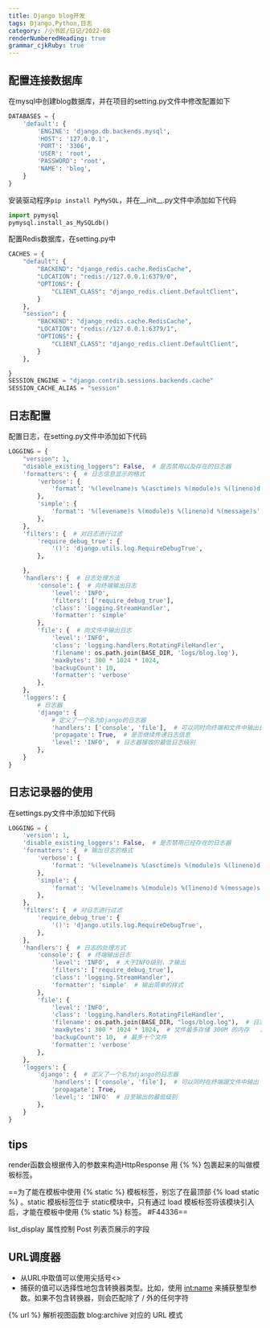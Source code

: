 ```yaml
---
title: Django blog开发
tags: Django,Python,日志
category: /小书匠/日记/2022-08
renderNumberedHeading: true
grammar_cjkRuby: true
---
```

## 配置连接数据库
在mysql中创建blog数据库，并在项目的setting.py文件中修改配置如下
``` python
DATABASES = {
    'default': {
        'ENGINE': 'django.db.backends.mysql',
        'HOST': '127.0.0.1',
        'PORT': '3306',
        'USER': 'root',
        'PASSWORD': 'root',
        'NAME': 'blog',
    }
}
```
安装驱动程序`pip install PyMySQL`，并在__init__.py文件中添加如下代码

``` python
import pymysql
pymysql.install_as_MySQLdb()
```
配置Redis数据库，在setting.py中

``` python
CACHES = {
    "default": {
        "BACKEND": "django_redis.cache.RedisCache",
        "LOCATION": "redis://127.0.0.1:6379/0",
        "OPTIONS": {
            "CLIENT_CLASS": "django_redis.client.DefaultClient",
        }
    },
    "session": {
        "BACKEND": "django_redis.cache.RedisCache",
        "LOCATION": "redis://127.0.0.1:6379/1",
        "OPTIONS": {
            "CLIENT_CLASS": "django_redis.client.DefaultClient",
        }
    },

}
SESSION_ENGINE = "django.contrib.sessions.backends.cache"
SESSION_CACHE_ALIAS = "session"
```

## 日志配置
配置日志，在setting.py文件中添加如下代码

``` python
LOGGING = {
    "version": 1,
    "disable_existing_loggers": False,  # 是否禁用以及存在的日志器
    'formatters': {  # 日志信息显示的格式
        'verbose': {
            'format': '%(levelname)s %(asctime)s %(module)s %(lineno)d %(message)s'
        },
        'simple': {
            'format': '%(levename)s %(module)s %(lineno)d %(message)s'
        },
    },
    'filters': {  # 对日志进行过滤
        'require_debug_true': {
            '()': 'django.utils.log.RequireDebugTrue',
        },

    },
    'handlers': {  # 日志处理方法
        'console': {  # 向终端输出日志
            'level': 'INFO',
            'filters': ['require_debug_true'],
            'class': 'logging.StreamHandler',
            'formatter': 'simple'
        },
        'file': {  # 向文件中输出日志
            'level': 'INFO',
            'class': 'logging.handlers.RotatingFileHandler',
            'filename': os.path.join(BASE_DIR, 'logs/blog.log'),
            'maxBytes': 300 * 1024 * 1024,
            'backupCount': 10,
            'formatter': 'verbose'
        },
    },
    'loggers': {
        # 日志器
        'django': {
            # 定义了一个名为Django的日志器
            'handlers': ['console', 'file'],  # 可以同时向终端和文件中输出日志
            'propagate': True,  # 是否继续传递日志信息
            'level': 'INFO',  # 日志器接收的最低日志级别
        },
    }
}

```
## 日志记录器的使用
在settings.py文件中添加如下代码
``` python
LOGGING = {
    'version': 1,
    'disable_existing_loggers': False,  # 是否禁用已经存在的日志器
    'formatters': {  # 输出日志的格式
        'verbose': {
            'format': '%(levelname)s %(asctime)s %(module)s %(lineno)d %(message)s'
        },
        'simple': {
            'format': '%(levelname)s %(module)s %(lineno)d %(message)s'
        },
    },
    'filters': {  # 对日志进行过滤
        'require_debug_true': {
            '()': 'django.utils.log.RequireDebugTrue',
        },
    },
    'handlers': {  # 日志的处理方式
        'console': {  # 终端输出日志
            'level': 'INFO',  # 大于INFO级别，才输出
            'filters': ['require_debug_true'],
            'class': 'logging.StreamHandler',
            'formatter': 'simple'  # 输出简单的样式
        },
        'file': {
            'level': 'INFO',
            'class': 'logging.handlers.RotatingFileHandler',
            'filename': os.path.join(BASE_DIR, "logs/blog.log"),  # 日志文件的位置
            'maxBytes': 300 * 1024 * 1024,  # 文件最多存储 300M 的内存   日志文件满了，他会自动新建meiduo1 meiduo2
            'backupCount': 10,  # 最多十个文件
            'formatter': 'verbose'
        },
    },
    'loggers': {
        'django': {  # 定义了一个名为django的日志器
            'handlers': ['console', 'file'],  # 可以同时在终端跟文件中输出
            'propagate': True,
            'level;': 'INFO'  # 日至输出的最低级别
        },
    }
}

```
## tips
render函数会根据传入的参数来构造HttpResponse
用 {% %} 包裹起来的叫做模板标签。

==为了能在模板中使用 {% static %} 模板标签，别忘了在最顶部 {% load static %} 。static 模板标签位于 static模块中，只有通过 load 模板标签将该模块引入后，才能在模板中使用 {% static %} 标签。 #F44336==

list_display 属性控制 Post 列表页展示的字段

## URL调度器
- 从URL中取值可以使用尖括号<>
- 捕获的值可以选择性地包含转换器类型。比如，使用 <int:name> 来捕获整型参数。如果不包含转换器，则会匹配除了 / 外的任何字符
 
 
 {% url %} 解析视图函数 blog:archive 对应的 URL 模式